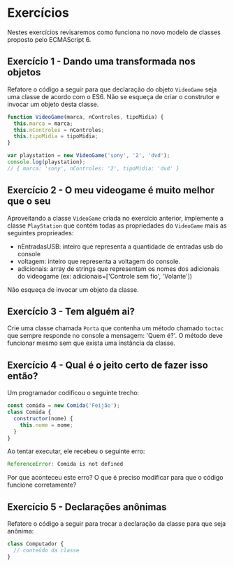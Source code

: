# Exercícios

Nestes exercícios revisaremos como funciona no novo modelo de classes proposto pelo ECMAScript 6.

## Exercício 1 - Dando uma transformada nos objetos
Refatore o código a seguir para que declaração do objeto `VideoGame` seja uma classe de acordo com o ES6. Não se esqueça de criar o construtor e invocar um objeto desta classe.

``` javascript
function VideoGame(marca, nControles, tipoMidia) {
  this.marca = marca;
  this.nControles = nControles;
  this.tipoMidia = tipoMidia;
}

var playstation = new VideoGame('sony', '2', 'dvd');
console.log(playstation);
// { marca: 'sony', nControles: '2', tipoMidia: 'dvd' }
```

## Exercício 2 - O meu videogame é muito melhor que o seu
Aproveitando a classe `VideoGame` criada no exercício anterior, implemente a classe `PlayStation` que contém todas as propriedades do `VideoGame` mais as seguintes proprieades:
- nEntradasUSB: inteiro que representa a quantidade de entradas usb do console
- voltagem: inteiro que representa a voltagem do console.
- adicionais: array de strings que representam os nomes dos adicionais do videogame (ex: adicionais=['Controle sem fio', 'Volante'])

Não esqueça de invocar um objeto da classe.

## Exercício 3 - Tem alguém ai?
Crie uma classe chamada `Porta` que contenha um método chamado `toctoc` que sempre responde no console a mensagem: 'Quem é?'. O método deve funcionar mesmo sem que exista uma instância da classe.


## Exercício 4 - Qual é o jeito certo de fazer isso então?
Um programador codificou o seguinte trecho:
``` javascript
const comida = new Comida('Feijão');
class Comida {
  constructor(nome) {
    this.nome = nome;
  }
}
```

Ao tentar executar, ele recebeu o seguinte erro:
``` javascript
ReferenceError: Comida is not defined
```

Por que aconteceu este erro? O que é preciso modificar para que o código funcione corretamente?


## Exercício 5 - Declarações anônimas
Refatore o código a seguir para trocar a declaração da classe para que seja anônima:

``` javascript
class Computador {
  // conteúdo da classe
}
```
